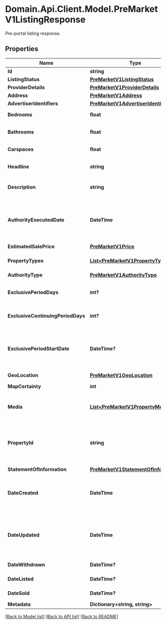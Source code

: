 # Domain.Api.Client.Model.PreMarketV1ListingResponse
Pre-portal listing response.
## Properties

Name | Type | Description | Notes
------------ | ------------- | ------------- | -------------
**Id** | **string** | Pre-portal listing ID. | 
**ListingStatus** | [**PreMarketV1ListingStatus**](PreMarketV1ListingStatus.md) |  | 
**ProviderDetails** | [**PreMarketV1ProviderDetails**](PreMarketV1ProviderDetails.md) |  | [optional] 
**Address** | [**PreMarketV1Address**](PreMarketV1Address.md) |  | [optional] 
**AdvertiserIdentifiers** | [**PreMarketV1AdvertiserIdentifiers**](PreMarketV1AdvertiserIdentifiers.md) |  | [optional] 
**Bedrooms** | **float** | Total number of bedrooms in the property | 
**Bathrooms** | **float** | Total number of bathrooms in the property | 
**Carspaces** | **float** | Total number of car spaces in the property. | 
**Headline** | **string** | The short description of the property provided by the advertiser | [optional] 
**Description** | **string** | The long description of the property provided by the advertiser | [optional] 
**AuthorityExecutedDate** | **DateTime** | The date on which the authority contract was executed.  The date is compliant with the ISO 8601 and is in the UTC format, e.g. 2009-06-15T13:45:30.0000000Z. | 
**EstimatedSalePrice** | [**PreMarketV1Price**](PreMarketV1Price.md) |  | 
**PropertyTypes** | [**List&lt;PreMarketV1PropertyType&gt;**](PreMarketV1PropertyType.md) | The property types (e.g. house, apartment/unit/flat, etc.). | [optional] 
**AuthorityType** | [**PreMarketV1AuthorityType**](PreMarketV1AuthorityType.md) |  | 
**ExclusivePeriodDays** | **int?** | The time (in days) that the agent has exclusive authority to sell the property. | [optional] 
**ExclusiveContinuingPeriodDays** | **int?** | The time (in days) that exclusive authority has been extended. | [optional] 
**ExclusivePeriodStartDate** | **DateTime?** | Start date of the exclusivity period.  The date is compliant with the ISO 8601 and is in the UTC format, e.g. 2009-06-15T13:45:30.0000000Z. | [optional] 
**GeoLocation** | [**PreMarketV1GeoLocation**](PreMarketV1GeoLocation.md) |  | [optional] 
**MapCertainty** | **int** | Map certainty of the property location. | [optional] 
**Media** | [**List&lt;PreMarketV1PropertyMedia&gt;**](PreMarketV1PropertyMedia.md) | The media associated with the property provided by the advertiser | [optional] 
**PropertyId** | **string** | The identifier which uniquely identifies the property being advertised.   This may be empty if the Address of property is poorly described | [optional] 
**StatementOfInformation** | [**PreMarketV1StatementOfInformation**](PreMarketV1StatementOfInformation.md) |  | [optional] 
**DateCreated** | **DateTime** | The date/time the listing was created  The date is compliant with the ISO 8601 and is in the UTC format, e.g. 2009-06-15T13:45:30.0000000Z. | [optional] 
**DateUpdated** | **DateTime** | The date/time the listing was last updated  The date is compliant with the ISO 8601 and is in the UTC format, e.g. 2009-06-15T13:45:30.0000000Z. | [optional] 
**DateWithdrawn** | **DateTime?** | The date property was withdrawn | [optional] 
**DateListed** | **DateTime?** | The date property was listed | [optional] 
**DateSold** | **DateTime?** | The date property was sold | [optional] 
**Metadata** | **Dictionary&lt;string, string&gt;** | Optional listing metadata. | [optional] 

[[Back to Model list]](../README.md#documentation-for-models) [[Back to API list]](../README.md#documentation-for-api-endpoints) [[Back to README]](../README.md)

